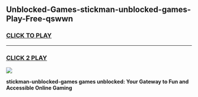 
## Unblocked-Games-stickman-unblocked-games-Play-Free-qswwn
<h3>
<a href="https://premium76.site?title=stickman-unblocked-games&ref=18A">CLICK TO PLAY</a></h3>
<hr>

<h3>
<a href="https://premium76.site?title=stickman-unblocked-games&ref=18A">CLICK 2 PLAY</a>
  
</h3>

<a href="https://premium76.site?title=stickman-unblocked-games&ref=18A"><img src="https://clearcache.store/games.png"></a>


**stickman-unblocked-games games unblocked: Your Gateway to Fun and Accessible Online Gaming**
